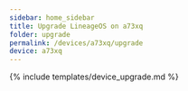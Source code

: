 ```yaml
---
sidebar: home_sidebar
title: Upgrade LineageOS on a73xq
folder: upgrade
permalink: /devices/a73xq/upgrade
device: a73xq
---
```

{% include templates/device_upgrade.md %}
